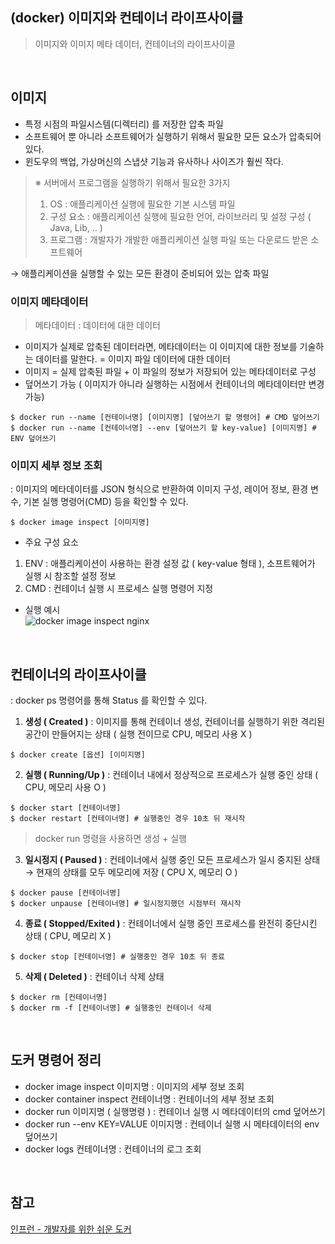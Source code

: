 ## (docker) 이미지와 컨테이너 라이프사이클
> 이미지와 이미지 메타 데이터, 컨테이너의 라이프사이클

<br>

## 이미지
- 특정 시점의 파일시스템(디렉터리) 를 저장한 압축 파일
- 소프트웨어 뿐 아니라 소프트웨어가 실행하기 위해서 필요한 모든 요소가 압축되어 있다.
- 윈도우의 백업, 가상머신의 스냅샷 기능과 유사하나 사이즈가 훨씬 작다.
> ※ 서버에서 프로그램을 실행하기 위해서 필요한 3가지
> 1. OS : 애플리케이션 실행에 필요한 기본 시스템 파일
> 2. 구성 요소 : 애플리케이션 실행에 필요한 언어, 라이브러리 및 설정 구성 ( Java, Lib, .. )
> 3. 프로그램 : 개발자가 개발한 애플리케이션 실행 파일 또는 다운로드 받은 소프트웨어

→ 애플리케이션을 실행할 수 있는 모든 환경이 준비되어 있는 압축 파일
### 이미지 메타데이터
> 메타데이터 : 데이터에 대한 데이터

-  이미지가 실제로 압축된 데이터라면, 메타데이터는 이 이미지에 대한 정보를 기술하는 데이터를 말한다. = 이미지 파일 데이터에 대한 데이터
- 이미지 = 실제 압축된 파일 + 이 파일의 정보가 저장되어 있는 메타데이터로 구성
- 덮어쓰기 가능 ( 이미지가 아니라 실행하는 시점에서 컨테이너의 메타데이터만 변경 가능)
```shell
$ docker run --name [컨테이너명] [이미지명] [덮어쓰기 할 명령어] # CMD 덮어쓰기
$ docker run --name [컨테이너명] --env [덮어쓰기 할 key-value] [이미지명] # ENV 덮어쓰기
```

### 이미지 세부 정보 조회
: 이미지의 메타데이터를 JSON 형식으로 반환하여 이미지 구성, 레이어 정보, 환경 변수, 기본 실행 명령어(CMD) 등을 확인할 수 있다.
```shell
$ docker image inspect [이미지명]
```
- 주요 구성 요소 
1. ENV : 애플리케이션이 사용하는 환경 설정 값 ( key-value 형태 ), 소프트웨어가 실행 시 참조할 설정 정보
2. CMD : 컨테이너 실행 시 프로세스 실행 명령어 지정
- 실행 예시 <br>
![docker image inspect nginx](https://github.com/dlask913/TIL/assets/79985588/a36d2c3b-059f-4198-931d-ec5a49ec35fe)

<br>

## 컨테이너의 라이프사이클
: docker ps 명령어를 통해 Status 를 확인할 수 있다. 
1. **생성 ( Created )** : 이미지를 통해 컨테이너 생성, 컨테이너를 실행하기 위한 격리된 공간이 만들어지는 상태  ( 실행 전이므로 CPU, 메모리 사용 X )
```shell
$ docker create [옵션] [이미지명]
```
2. **실행 ( Running/Up )** : 컨테이너 내에서 정상적으로 프로세스가 실행 중인 상태 ( CPU, 메모리 사용 O )
```shell
$ docker start [컨테이너명]
$ docker restart [컨테이너명] # 실행중인 경우 10초 뒤 재시작
```
> docker run 명령을 사용하면 생성 + 실행

 3. **일시정지 ( Paused )** : 컨테이너에서 실행 중인 모든 프로세스가 일시 중지된 상태 → 현재의 상태를 모두 메모리에 저장 ( CPU X, 메모리 O )
```shell
$ docker pause [컨테이너명]
$ docker unpause [컨테이너명] # 일시정지했던 시점부터 재시작
```
4. **종료 ( Stopped/Exited )** : 컨테이너에서 실행 중인 프로세스를 완전히 중단시킨 상태 ( CPU, 메모리 X )
```shell
$ docker stop [컨테이너명] # 실행중인 경우 10초 뒤 종료
```
5. **삭제 ( Deleted )** : 컨테이너 삭제 상태
```shell
$ docker rm [컨테이너명]
$ docker rm -f [컨테이너명] # 실행중인 컨테이너 삭제
```

<br>

## 도커 명령어 정리
- docker image inspect 이미지명 : 이미지의 세부 정보 조회
- docker container inspect 컨테이너명 : 컨테이너의 세부 정보 조회
- docker run 이미지명 ( 실행명령 ) : 컨테이너 실행 시 메타데이터의 cmd 덮어쓰기
- docker run --env KEY=VALUE 이미지명 : 컨테이너 실행 시 메타데이터의 env 덮어쓰기
- docker logs 컨테이너명 : 컨테이너의 로그 조회

<br>

## 참고
[인프런 - 개발자를 위한 쉬운 도커](https://inf.run/wHHR8) 
